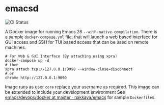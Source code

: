 # emacsd

![CI Status](https://github.com/nakkaya/emacsd/actions/workflows/main.yml/badge.svg)

A Docker image for running Emacs 28 `--with-native-compilation`. 
There is a sample `docker-compose.yml` file, that will launch a web
based interface for GUI access and SSH for TUI based access that can
be used on remote machines.

    # For Web & GUI Interface (By attaching using xpra)
    docker-compose up -d
    # then
    xpra attach tcp://127.0.0.1:9090 --window-close=disconnect
    # or
    chrome http://127.0.0.1:9090

Image runs as user `core` replace your username as required. This
image can be extended to include your development environment See
[emacs/devops/docker at master ·
nakkaya/emacs](https://github.com/nakkaya/emacs/tree/master/devops/docker)
for sample `Dockerfile`s.

